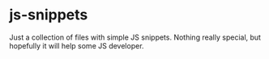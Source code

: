 # js-snippets

Just a collection of files with simple JS snippets.
Nothing really special, but hopefully it will help some JS developer.
